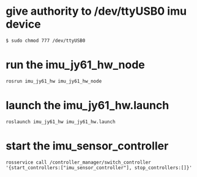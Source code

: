 # give authority to /dev/ttyUSB0  imu device
`$ sudo chmod 777 /dev/ttyUSB0`

# run the imu_jy61_hw_node
`rosrun imu_jy61_hw imu_jy61_hw_node`

# launch the imu_jy61_hw.launch
`roslaunch imu_jy61_hw imu_jy61_hw.launch`

# start the imu_sensor_controller
`rosservice call /controller_manager/switch_controller '{start_controllers:["imu_sensor_controller"], stop_controllers:[]}'`
